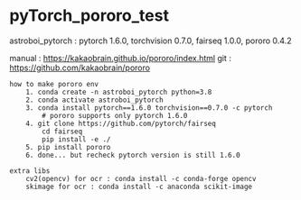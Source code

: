 # pyTorch_pororo_test
astroboi_pytorch : pytorch 1.6.0, torchvision 0.7.0, fairseq 1.0.0, pororo 0.4.2

manual : https://kakaobrain.github.io/pororo/index.html
git : https://github.com/kakaobrain/pororo


    how to make pororo env
        1. conda create -n astroboi_pytorch python=3.8
        2. conda activate astroboi_pytorch
        3. conda install pytorch==1.6.0 torchvision==0.7.0 -c pytorch  
            # pororo supports only pytorch 1.6.0
        4. git clone https://github.com/pytorch/fairseq
            cd fairseq
            pip install -e ./
        5. pip install pororo
        6. done... but recheck pytorch version is still 1.6.0

    extra libs
        cv2(opencv) for ocr : conda install -c conda-forge opencv
        skimage for ocr : conda install -c anaconda scikit-image

